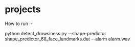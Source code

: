 # projects

How to run :-

python detect_drowsiness.py --shape-predictor shape_predictor_68_face_landmarks.dat --alarm alarm.wav
